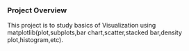 ### Project Overview

 This project is to study basics of Visualization using matplotlib(plot,subplots,bar chart,scatter,stacked bar,density plot,histogram,etc).


